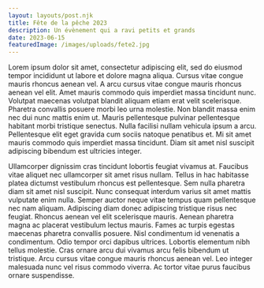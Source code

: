 ```yaml
---
layout: layouts/post.njk
title: Fête de la pêche 2023
description: Un évènement qui a ravi petits et grands
date: 2023-06-15
featuredImage: /images/uploads/fete2.jpg
---
```

Lorem ipsum dolor sit amet, consectetur adipiscing elit, sed do eiusmod tempor incididunt ut labore et dolore magna aliqua. Cursus vitae congue mauris rhoncus aenean vel. A arcu cursus vitae congue mauris rhoncus aenean vel elit. Amet mauris commodo quis imperdiet massa tincidunt nunc. Volutpat maecenas volutpat blandit aliquam etiam erat velit scelerisque. Pharetra convallis posuere morbi leo urna molestie. Non blandit massa enim nec dui nunc mattis enim ut. Mauris pellentesque pulvinar pellentesque habitant morbi tristique senectus. Nulla facilisi nullam vehicula ipsum a arcu. Pellentesque elit eget gravida cum sociis natoque penatibus et. Mi sit amet mauris commodo quis imperdiet massa tincidunt. Diam sit amet nisl suscipit adipiscing bibendum est ultricies integer.

Ullamcorper dignissim cras tincidunt lobortis feugiat vivamus at. Faucibus vitae aliquet nec ullamcorper sit amet risus nullam. Tellus in hac habitasse platea dictumst vestibulum rhoncus est pellentesque. Sem nulla pharetra diam sit amet nisl suscipit. Nunc consequat interdum varius sit amet mattis vulputate enim nulla. Semper auctor neque vitae tempus quam pellentesque nec nam aliquam. Adipiscing diam donec adipiscing tristique risus nec feugiat. Rhoncus aenean vel elit scelerisque mauris. Aenean pharetra magna ac placerat vestibulum lectus mauris. Fames ac turpis egestas maecenas pharetra convallis posuere. Nisl condimentum id venenatis a condimentum. Odio tempor orci dapibus ultrices. Lobortis elementum nibh tellus molestie. Cras ornare arcu dui vivamus arcu felis bibendum ut tristique. Arcu cursus vitae congue mauris rhoncus aenean vel. Leo integer malesuada nunc vel risus commodo viverra. Ac tortor vitae purus faucibus ornare suspendisse.
